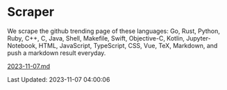# Scraper

We scrape the github trending page of these languages: Go, Rust, Python, Ruby, C++, C, Java, Shell, Makefile, Swift, Objective-C, Kotlin, Jupyter-Notebook, HTML, JavaScript, TypeScript, CSS, Vue, TeX, Markdown, and push a markdown result everyday.

[2023-11-07.md](https://github.com/yangwenmai/github-trending-backup/blob/master/2023-11-07.md)

Last Updated: 2023-11-07 04:00:06